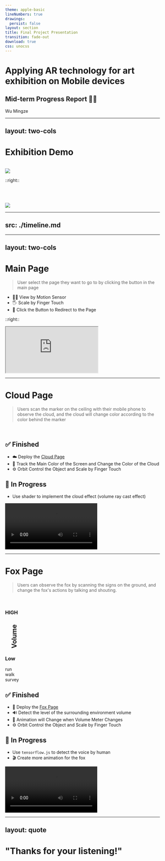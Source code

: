 ```yaml
---
theme: apple-basic
lineNumbers: true
drawings:
  persist: false
layout: section
title: Final Project Presentation
transition: fade-out
download: true
css: unocss
---
```


# Applying AR technology for art exhibition on Mobile devices

##  Mid-term Progress Report 🏃‍♂️

<div class="absolute bottom-10">
  <span class="font-700">
    Wu Mingze
  </span>
</div>

<!--
Dear audience,

I am excited to share with you the mid-term progress report of my project, which focuses on applying AR technology for art exhibition on mobile devices.

My project is in collaboration with the Beijing Cultural Center and will ultimately be exhibited in a theater.
-->

---
layout: two-cols
---

# Exhibition Demo

<br/>

<img src="/cloudDemo.png" class="w-100 h-100">

::right::

<br/>
<br/>
<br/>

<img src="/foxDemo.png"  class="w-100 h-100 mt-1">

<!--
This slide showcases our expected goals. On the left, users can scan a marker on the ceiling with their phones to observe a changing cloud. The cloud will change color based on the color of the marker behind it. On the right, users can interact with a fox by scanning a marker on the ground. The fox will react differently based on changes in its surrounding environment.
-->

---
src: ./timeline.md
---

---
layout: two-cols
---

# Main Page

> User select the page they want to go to by clicking the button in the main page

* 🏃‍♂️ View by Motion Sensor
* 🖐️ Scale by Finger Touch
* 🔘 Click the Button to Redirect to the Page

::right::

<div class="w-full h-full flex justify-center items-center">
  <iframe src="https://cloud.lawted.tech" class="h-full w-2/3 rounded-xl"></iframe>
</div>

<!--
First up is the homepage. All the pages have been deployed to my personal website, cloud.lawted.tech. When you enter the homepage, you will see the model. By clicking on the corresponding model, you will be taken to the AR website. In the website, we have utilized the gyroscope to control the model. Currently, the model of the cloud is still being refined, so we have used a cube as a placeholder for now.
-->

---

<div class="grid grid-cols-4 gap-4">

<div class="col-span-3">

# Cloud Page

> Users scan the marker on the ceiling with their mobile phone to observe the cloud, and the cloud will change color according to the color behind the marker

<br/>

## ✅ Finished
* ☁️ Deploy the [Cloud Page](https://cloud.lawted.tech/cloud)
* 🎨 Track the Main Color of the Screen and Change the Color of the Cloud
* ⚙️ Orbit Control the Object and Scale by Finger Touch

## 🚧 In Progress
* <FileIconsVertexshader/> Use shader to implement the cloud effect (volume ray cast effect)

</div>

<div class="col-span-1 h-full flex justify-center items-center">
  <video src="/cloud-page.mp4" class="rounded-xl object-scale-down" controls autoplay loop></video>
</div>

</div>

<!--
In the video on the right, we can see how the cloud is currently being tracked through a marker. When the background color behind the cloud changes, the cloud's base color changes quickly in response. From different angles, you can observe different sides of the cloud, as if there is a real cloud floating in space.

Moving forward, I will utilize ray tracing algorithms to make more detailed adjustments to the cloud model, creating a more volumetric and soft appearance. Our goal is to create a realistic and immersive experience that allows users to feel as if they are truly interacting with a cloud in real life. We believe that by pushing the boundaries of what is possible with AR technology, we can create a new and exciting way for people to experience and appreciate art.
-->

---

<div class="grid grid-cols-4 gap-4">

<div class="col-span-3">

# Fox Page

> Users can observe the fox by scanning the signs on the ground, and change the fox's actions by talking and shouting.

<br/>

<div class="absolute right-80 top-60 flex">
<div class="flex flex-col justify-between h-50 mr-1">
  <h3>
    HIGH
  </h3>
  <h2 style="writing-mode: vertical-rl; transform: rotate(180deg)" >
    Volume
  </h2>
  <h3 >
    Low
  </h3>
</div>

<div class="flex flex-col border-light-500 border-2 rounded-lg justify-between my-1 ">

  <div class="bg-red-400 rounded-t-md h-20 text-center"> run </div>
  <div class="bg-green-400 h-15 text-center"> walk </div>
  <div class="bg-gray-400 rounded-b-md h-15 text-center p-1"> survey </div>


</div>
</div>


## ✅ Finished

* 🦊 Deploy the [Fox Page](https://cloud.lawted.tech/fox)
* 🔊 Detect the level of the surrounding environment volume
* 🎥 Animation will Change when Volume Meter Changes
* ⚙️ Orbit Control the Object and Scale by Finger Touch

## 🚧 In Progress
* <LogosTensorflow/> Use `tensorflow.js` to detect the voice by human
* 🎬 Create more animation for the fox

</div>


<div class="col-span-1 h-full flex justify-center items-center">
  <video src="/fox-page.mp4" class="rounded-xl object-scale-down" controls autoplay loop></video>
</div>

</div>

<!--
In the video on the right, we can see a fox turning its head on a marker. On the small box on the left side of the screen, the current surrounding volume is displayed. When I speak, the fox will walk, and when I shout, it will run. Currently, the interaction between the fox and the user is mainly based on the volume of the user's voice.

Moving forward, I will utilize TensorFlow.js to recognize the user's voice and enable the fox to make more diverse and responsive actions. Our goal is to create a more interactive and engaging experience for users, allowing them to feel a deeper connection with the AR art and the environment it creates.
-->

---
layout: quote
---

# "Thanks for your listening!"

<!--
In conclusion, I am very excited about the progress we have made so far with applying AR technology to art exhibition on mobile devices. By leveraging the latest advancements in AR, machine learning, and other cutting-edge technologies, we are creating a unique and immersive experience that allows users to interact with art in a whole new way.

Thanks for your listening
-->
